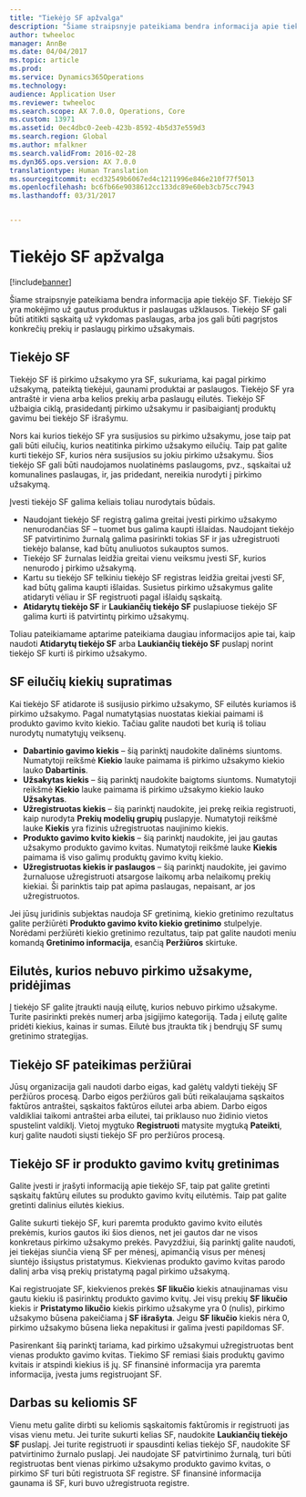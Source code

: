 ```yaml
---
title: "Tiekėjo SF apžvalga"
description: "Šiame straipsnyje pateikiama bendra informacija apie tiekėjo SF. Tiekėjo SF yra mokėjimo už gautus produktus ir paslaugas užklausos. Tiekėjo SF gali būti atitikti sąskaitą už vykdomas paslaugas, arba jos gali būti pagrįstos konkrečių prekių ir paslaugų pirkimo užsakymais."
author: twheeloc
manager: AnnBe
ms.date: 04/04/2017
ms.topic: article
ms.prod: 
ms.service: Dynamics365Operations
ms.technology: 
audience: Application User
ms.reviewer: twheeloc
ms.search.scope: AX 7.0.0, Operations, Core
ms.custom: 13971
ms.assetid: 0ec4dbc0-2eeb-423b-8592-4b5d37e559d3
ms.search.region: Global
ms.author: mfalkner
ms.search.validFrom: 2016-02-28
ms.dyn365.ops.version: AX 7.0.0
translationtype: Human Translation
ms.sourcegitcommit: ecd32549b6067ed4c1211996e846e210f77f5013
ms.openlocfilehash: bc6fb66e9038612cc133dc89e60eb3cb75cc7943
ms.lasthandoff: 03/31/2017


---
```


# <a name="vendor-invoices-overview"></a>Tiekėjo SF apžvalga

[!include[banner](../includes/banner.md)]


Šiame straipsnyje pateikiama bendra informacija apie tiekėjo SF. Tiekėjo SF yra mokėjimo už gautus produktus ir paslaugas užklausos. Tiekėjo SF gali būti atitikti sąskaitą už vykdomas paslaugas, arba jos gali būti pagrįstos konkrečių prekių ir paslaugų pirkimo užsakymais. 

<a name="vendor-invoices"></a>Tiekėjo SF
---------------

Tiekėjo SF iš pirkimo užsakymo yra SF, sukuriama, kai pagal pirkimo užsakymą, pateiktą tiekėjui, gaunami produktai ar paslaugos. Tiekėjo SF yra antraštė ir viena arba kelios prekių arba paslaugų eilutės. Tiekėjo SF užbaigia ciklą, prasidedantį pirkimo užsakymu ir pasibaigiantį produktų gavimu bei tiekėjo SF išrašymu. 

Nors kai kurios tiekėjo SF yra susijusios su pirkimo užsakymu, jose taip pat gali būti eilučių, kurios neatitinka pirkimo užsakymo eilučių. Taip pat galite kurti tiekėjo SF, kurios nėra susijusios su jokiu pirkimo užsakymu. Šios tiekėjo SF gali būti naudojamos nuolatinėms paslaugoms, pvz., sąskaitai už komunalines paslaugas, ir, jas pridedant, nereikia nurodyti į pirkimo užsakymą. 

Įvesti tiekėjo SF galima keliais toliau nurodytais būdais.

-   Naudojant tiekėjo SF registrą galima greitai įvesti pirkimo užsakymo nenurodančias SF – tuomet bus galima kaupti išlaidas. Naudojant tiekėjo SF patvirtinimo žurnalą galima pasirinkti tokias SF ir jas užregistruoti tiekėjo balanse, kad būtų anuliuotos sukauptos sumos.
-   Tiekėjo SF žurnalas leidžia greitai vienu veiksmu įvesti SF, kurios nenurodo į pirkimo užsakymą.
-   Kartu su tiekėjo SF telkiniu tiekėjo SF registras leidžia greitai įvesti SF, kad būtų galima kaupti išlaidas. Susietus pirkimo užsakymus galite atidaryti vėliau ir SF registruoti pagal išlaidų sąskaitą.
-   **Atidarytų tiekėjo SF** ir **Laukiančių tiekėjo SF** puslapiuose tiekėjo SF galima kurti iš patvirtintų pirkimo užsakymų.

Toliau pateikiamame aptarime pateikiama daugiau informacijos apie tai, kaip naudoti **Atidarytų tiekėjo SF** arba **Laukiančių tiekėjo SF** puslapį norint tiekėjo SF kurti iš pirkimo užsakymo.

## <a name="understanding-invoice-line-quantities"></a>SF eilučių kiekių supratimas
Kai tiekėjo SF atidarote iš susijusio pirkimo užsakymo, SF eilutės kuriamos iš pirkimo užsakymo. Pagal numatytąsias nuostatas kiekiai paimami iš produkto gavimo kvito kiekio. Tačiau galite naudoti bet kurią iš toliau nurodytų numatytųjų veiksenų.

-   **Dabartinio gavimo kiekis** – šią parinktį naudokite dalinėms siuntoms. Numatytoji reikšmė **Kiekio** lauke paimama iš pirkimo užsakymo kiekio lauko **Dabartinis**.
-   **Užsakytas kiekis** – šią parinktį naudokite baigtoms siuntoms. Numatytoji reikšmė **Kiekio** lauke paimama iš pirkimo užsakymo kiekio lauko **Užsakytas**.
-   **Užregistruotas kiekis** – šią parinktį naudokite, jei prekę reikia registruoti, kaip nurodyta **Prekių modelių grupių** puslapyje. Numatytoji reikšmė lauke **Kiekis** yra fizinis užregistruotas naujinimo kiekis.
-   **Produkto gavimo kvito kiekis** – šią parinktį naudokite, jei jau gautas užsakymo produkto gavimo kvitas. Numatytoji reikšmė lauke **Kiekis** paimama iš viso galimų produktų gavimo kvitų kiekio.
-   **Užregistruotas kiekis ir paslaugos** – šią parinktį naudokite, jei gavimo žurnaluose užregistruoti atsargose laikomų arba nelaikomų prekių kiekiai. Ši parinktis taip pat apima paslaugas, nepaisant, ar jos užregistruotos.

Jei jūsų juridinis subjektas naudoja SF gretinimą, kiekio gretinimo rezultatus galite peržiūrėti **Produkto gavimo kvito kiekio gretinimo** stulpelyje. Norėdami peržiūrėti kiekio gretinimo rezultatus, taip pat galite naudoti meniu komandą **Gretinimo informacija**, esančią **Peržiūros** skirtuke.

## <a name="adding-a-line-that-wasnt-on-the-purchase-order"></a>Eilutės, kurios nebuvo pirkimo užsakyme, pridėjimas
Į tiekėjo SF galite įtraukti naują eilutę, kurios nebuvo pirkimo užsakyme. Turite pasirinkti prekės numerį arba įsigijimo kategoriją. Tada į eilutę galite pridėti kiekius, kainas ir sumas. Eilutė bus įtraukta tik į bendrųjų SF sumų gretinimo strategijas.

## <a name="submitting-a-vendor-invoice-for-review"></a>Tiekėjo SF pateikimas peržiūrai
Jūsų organizacija gali naudoti darbo eigas, kad galėtų valdyti tiekėjų SF peržiūros procesą. Darbo eigos peržiūros gali būti reikalaujama sąskaitos faktūros antraštei, sąskaitos faktūros eilutei arba abiem. Darbo eigos valdikliai taikomi antraštei arba eilutei, tai priklauso nuo židinio vietos spustelint valdiklį. Vietoj mygtuko **Registruoti** matysite mygtuką **Pateikti**, kurį galite naudoti siųsti tiekėjo SF pro peržiūros procesą.

## <a name="matching-vendor-invoices-to-product-receipts"></a>Tiekėjo SF ir produkto gavimo kvitų gretinimas
Galite įvesti ir įrašyti informaciją apie tiekėjo SF, taip pat galite gretinti sąskaitų faktūrų eilutes su produkto gavimo kvitų eilutėmis. Taip pat galite gretinti dalinius eilutės kiekius. 

Galite sukurti tiekėjo SF, kuri paremta produkto gavimo kvito eilutės prekėmis, kurios gautos iki šios dienos, net jei gautos dar ne visos konkretaus pirkimo užsakymo prekės. Pavyzdžiui, šią parinktį galite naudoti, jei tiekėjas siunčia vieną SF per mėnesį, apimančią visus per mėnesį siuntėjo išsiųstus pristatymus. Kiekvienas produkto gavimo kvitas parodo dalinį arba visą prekių pristatymą pagal pirkimo užsakymą. 

Kai registruojate SF, kiekvienos prekės **SF likučio** kiekis atnaujinamas visu gautu kiekiu iš pasirinktų produkto gavimo kvitų. Jei visų prekių **SF likučio** kiekis ir **Pristatymo likučio** kiekis pirkimo užsakyme yra 0 (nulis), pirkimo užsakymo būsena pakeičiama į **SF išrašyta**. Jeigu **SF likučio** kiekis nėra 0, pirkimo užsakymo būsena lieka nepakitusi ir galima įvesti papildomas SF.

Pasirenkant šią parinktį tariama, kad pirkimo užsakymui užregistruotas bent vienas produkto gavimo kvitas. Tiekimo SF remiasi šiais produktų gavimo kvitais ir atspindi kiekius iš jų. SF finansinė informacija yra paremta informacija, įvesta jums registruojant SF.

## <a name="working-with-multiple-invoices"></a>Darbas su keliomis SF

Vienu metu galite dirbti su keliomis sąskaitomis faktūromis ir registruoti jas visas vienu metu. Jei turite sukurti kelias SF, naudokite **Laukiančių tiekėjo SF** puslapį. Jei turite registruoti ir spausdinti kelias tiekėjo SF, naudokite SF patvirtinimo žurnalo puslapį. Jei naudojate SF patvirtinimo žurnalą, turi būti registruotas bent vienas pirkimo užsakymo produkto gavimo kvitas, o pirkimo SF turi būti registruota SF registre. SF finansinė informacija gaunama iš SF, kuri buvo užregistruota registre.





